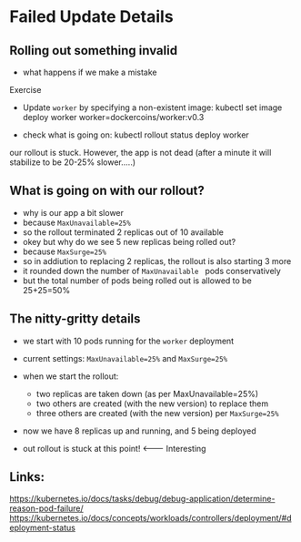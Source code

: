 # Failed Update Details

## Rolling out something invalid

- what happens if we make a mistake

Exercise
- Update `worker` by specifying a non-existent image:
    kubectl set image deploy worker worker=dockercoins/worker:v0.3

- check what is going on:
    kubectl rollout status deploy worker

our rollout is stuck. However, the app is not dead
(after a minute it will stabilize to be 20-25% slower.....)

## What is going on with our rollout?
- why is our app a bit slower
- because `MaxUnavailable=25%`
- so the rollout terminated 2 replicas out of 10 available
- okey but why do we see 5 new replicas being rolled out?
- because `MaxSurge=25%`
- so in addiution to replacing 2 replicas, the rollout is also starting 3 more
- it rounded down the number of `MaxUnavailable ` pods conservatively
- but the total number of pods being rolled out is allowed to be 25+25=50%

## The nitty-gritty details
- we start with 10 pods running for the `worker` deployment
- current settings: `MaxUnavailable=25%` and `MaxSurge=25%`
- when we start the rollout:
  - two replicas are taken down (as per MaxUnavailable=25%)
  - two others are created (with the new version) to replace them
  - three others are created (with the new version) per `MaxSurge=25%`

- now we have 8 replicas up and running, and 5 being deployed
- out rollout is stuck at this point! <--- Interesting





## Links:
https://kubernetes.io/docs/tasks/debug/debug-application/determine-reason-pod-failure/
https://kubernetes.io/docs/concepts/workloads/controllers/deployment/#deployment-status